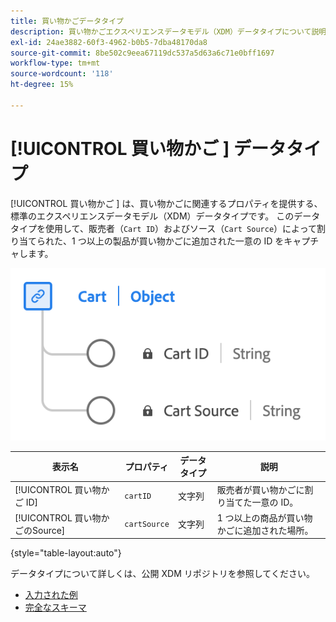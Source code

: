 ```yaml
---
title: 買い物かごデータタイプ
description: 買い物かごエクスペリエンスデータモデル（XDM）データタイプについて説明します。
exl-id: 24ae3882-60f3-4962-b0b5-7dba48170da8
source-git-commit: 8be502c9eea67119dc537a5d63a6c71e0bff1697
workflow-type: tm+mt
source-wordcount: '118'
ht-degree: 15%

---
```


# [!UICONTROL  買い物かご ] データタイプ

[!UICONTROL  買い物かご ] は、買い物かごに関連するプロパティを提供する、標準のエクスペリエンスデータモデル（XDM）データタイプです。 このデータタイプを使用して、販売者（`Cart ID`）およびソース（`Cart Source`）によって割り当てられた、1 つ以上の製品が買い物かごに追加された一意の ID をキャプチャします。

![[!UICONTROL  買い物かご ] データタイプの図。](../images/data-types/cart.png)

| 表示名 | プロパティ | データタイプ | 説明 |
|----------------|-------------------|-----------|------------------------------------------------------------|
| [!UICONTROL  買い物かご ID] | `cartID` | 文字列 | 販売者が買い物かごに割り当てた一意の ID。 |
| [!UICONTROL  買い物かごのSource] | `cartSource` | 文字列 | 1 つ以上の商品が買い物かごに追加された場所。 |

{style="table-layout:auto"}

データタイプについて詳しくは、公開 XDM リポジトリを参照してください。

* [ 入力された例 ](https://github.com/adobe/xdm/blob/master/components/datatypes/cart.example.1.json)
* [ 完全なスキーマ ](https://github.com/adobe/xdm/blob/master/components/datatypes/cart.schema.json)

